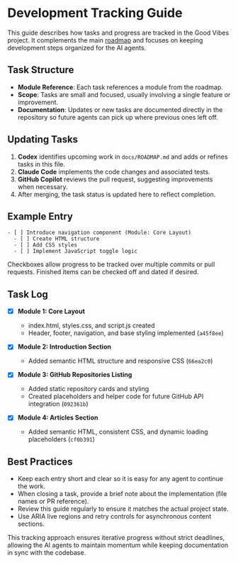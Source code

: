 # Development Tracking Guide

This guide describes how tasks and progress are tracked in the Good Vibes project. It complements the main [roadmap](ROADMAP.md) and focuses on keeping development steps organized for the AI agents.

## Task Structure

- **Module Reference**: Each task references a module from the roadmap.
- **Scope**: Tasks are small and focused, usually involving a single feature or improvement.
- **Documentation**: Updates or new tasks are documented directly in the repository so future agents can pick up where previous ones left off.

## Updating Tasks

1. **Codex** identifies upcoming work in `docs/ROADMAP.md` and adds or refines tasks in this file.
2. **Claude Code** implements the code changes and associated tests.
3. **GitHub Copilot** reviews the pull request, suggesting improvements when necessary.
4. After merging, the task status is updated here to reflect completion.

## Example Entry

```
- [ ] Introduce navigation component (Module: Core Layout)
  - [ ] Create HTML structure
  - [ ] Add CSS styles
  - [ ] Implement JavaScript toggle logic
```

Checkboxes allow progress to be tracked over multiple commits or pull requests. Finished items can be checked off and dated if desired.

## Task Log

- [x] **Module 1: Core Layout**
  - index.html, styles.css, and script.js created
  - Header, footer, navigation, and base styling implemented (`a45f8ee`)
- [x] **Module 2: Introduction Section**
  - Added semantic HTML structure and responsive CSS (`66ea2c0`)
- [x] **Module 3: GitHub Repositories Listing**
  - Added static repository cards and styling
  - Created placeholders and helper code for future GitHub API integration (`092361b`)

- [x] **Module 4: Articles Section**
  - Added semantic HTML, consistent CSS, and dynamic loading placeholders (`cf0b391`)
## Best Practices

- Keep each entry short and clear so it is easy for any agent to continue the work.
- When closing a task, provide a brief note about the implementation (file names or PR reference).
- Review this guide regularly to ensure it matches the actual project state.
- Use ARIA live regions and retry controls for asynchronous content sections.

This tracking approach ensures iterative progress without strict deadlines, allowing the AI agents to maintain momentum while keeping documentation in sync with the codebase.
